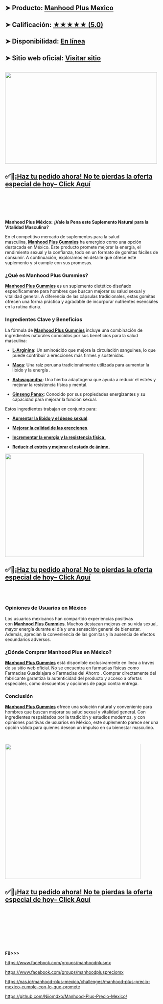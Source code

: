 <div class="separator">
<h2><strong>➤ Producto:&nbsp;<a href="https://careline360.com/manhood-plus-mx-buy" target="_blank">Manhood Plus Mexico</a></strong></h2>
<h2><strong>➤ Calificaci&oacute;n:&nbsp;<a href="https://careline360.com/manhood-plus-mx-buy" target="_blank">★★★★★ (5.0)</a></strong></h2>
<h2><strong>➤ Disponibilidad:&nbsp;<a href="https://careline360.com/manhood-plus-mx-buy" target="_blank">En l&iacute;nea</a></strong></h2>
<h2><strong>➤ Sitio web oficial:&nbsp;<a href="https://careline360.com/manhood-plus-mx-buy" target="_blank">Visitar sitio</a></strong></h2>
<div>&nbsp;</div>
<div class="separator"><a href="https://github.com/Niiomdxo/Manhood-Plus-Precio-Mexico/" target="_blank"><img src="https://blogger.googleusercontent.com/img/b/R29vZ2xl/AVvXsEhuu1DAF2vTvjarMaPuDJR_bRvBxD4fmjnmwvdT1OWdI_saLDu5dSF_P41NDv7MDd1mxjGVu08xpLyAXKGZmxUPvxibcaXWXPH4xt6BZ0j3pD0ZxdObciL8XLKT8goXBWLil9N889Vd3UgS5PSTh4UoWc0Cn1H1_3hE4Dsi2R3HxcQvZ7r-CihLafmtzes/w496-h299/Manhood%203.png" alt="" width="496" height="299" border="0" data-original-height="386" data-original-width="639" /></a></div>
<h2><strong>✅</strong><strong>🔗</strong><strong><a href="https://careline360.com/manhood-plus-mx-buy" target="_blank">&iexcl;Haz tu pedido ahora! No te pierdas la oferta especial de hoy&ndash; Click Aqu&iacute;</a></strong></h2>
<h2>&nbsp;</h2>
<p>&nbsp;</p>
<p><strong data-end="91" data-start="0">Manhood Plus M&eacute;xico: &iquest;Vale la Pena este Suplemento Natural para la Vitalidad Masculina?</strong></p>
<p data-end="454" data-start="93">En el competitivo mercado de suplementos para la salud masculina,&nbsp;<a href="https://www.facebook.com/ManhoodPlusMexico.MX" target="_blank"><strong>Manhood Plus Gummies</strong></a>&nbsp;ha emergido como una opci&oacute;n destacada en M&eacute;xico. Este producto promete mejorar la energ&iacute;a, el rendimiento sexual y la confianza, todo en un formato de gomitas f&aacute;ciles de consumir. A continuaci&oacute;n, exploramos en detalle qu&eacute; ofrece este suplemento y si cumple con sus promesas.</p>
<h3 data-end="494" data-start="461">&iquest;Qu&eacute; es Manhood Plus Gummies?</h3>
<p data-end="829" data-start="496"><a href="https://www.facebook.com/ManhoodPlusMexico.MX" target="_blank"><strong>Manhood Plus Gummies</strong></a>&nbsp;es un suplemento diet&eacute;tico dise&ntilde;ado espec&iacute;ficamente para hombres que buscan mejorar su salud sexual y vitalidad general. A diferencia de las c&aacute;psulas tradicionales, estas gomitas ofrecen una forma pr&aacute;ctica y agradable de incorporar nutrientes esenciales en la rutina diaria.</p>
<h3 data-end="871" data-start="836">Ingredientes Clave y Beneficios</h3>
<p data-end="1011" data-start="873">La f&oacute;rmula de&nbsp;<a href="https://www.facebook.com/ManhoodPlusMexico.MX" target="_blank"><strong>Manhood Plus Gummies</strong></a>&nbsp;incluye una combinaci&oacute;n de ingredientes naturales conocidos por sus beneficios para la salud masculina:</p>
<ul data-end="1615" data-start="1013">
<li data-end="1181" data-start="1013">
<p data-end="1181" data-start="1015"><strong data-end="1029" data-start="1015"><a href="https://www.facebook.com/ManhoodPlusMexico.MX" target="_blank">L-Arginina</a></strong>: Un amino&aacute;cido que mejora la circulaci&oacute;n sangu&iacute;nea, lo que puede contribuir a erecciones m&aacute;s firmes y sostenidas.</p>
</li>
<li data-end="1314" data-start="1183">
<p data-end="1314" data-start="1185"><strong data-end="1193" data-start="1185"><a href="https://www.facebook.com/ManhoodPlusMexico.MX" target="_blank">Maca</a></strong>: Una ra&iacute;z peruana tradicionalmente utilizada para aumentar la libido y la energ&iacute;a .</p>
</li>
<li data-end="1466" data-start="1316">
<p data-end="1466" data-start="1318"><strong data-end="1333" data-start="1318"><a href="https://www.facebook.com/ManhoodPlusMexico.MX" target="_blank">Ashwagandha</a></strong>: Una hierba adapt&oacute;gena que ayuda a reducir el estr&eacute;s y mejorar la resistencia f&iacute;sica y mental.</p>
</li>
<li data-end="1615" data-start="1468">
<p data-end="1615" data-start="1470"><strong data-end="1487" data-start="1470"><a href="https://www.facebook.com/ManhoodPlusMexico.MX" target="_blank">Ginseng Panax</a></strong>: Conocido por sus propiedades energizantes y su capacidad para mejorar la funci&oacute;n sexual.</p>
</li>
</ul>
<p data-end="1662" data-start="1617">Estos ingredientes trabajan en conjunto para:</p>
<ul data-end="1846" data-start="1664">
<li data-end="1703" data-start="1664">
<p data-end="1703" data-start="1666"><a href="https://www.facebook.com/ManhoodPlusMexico.MX" target="_blank"><strong>Aumentar la libido y el deseo sexual</strong></a>.</p>
</li>
<li data-end="1744" data-start="1705">
<p data-end="1744" data-start="1707"><a href="https://www.facebook.com/ManhoodPlusMexico.MX" target="_blank"><strong>Mejorar la calidad de las erecciones</strong></a>.</p>
</li>
<li data-end="1795" data-start="1746">
<p data-end="1795" data-start="1748"><a href="https://www.facebook.com/ManhoodPlusMexico.MX" target="_blank"><strong>Incrementar la energ&iacute;a y la resistencia f&iacute;sica.</strong></a></p>
</li>
<li data-end="1846" data-start="1797">
<p data-end="1846" data-start="1799"><a href="https://www.facebook.com/ManhoodPlusMexico.MX" target="_blank"><strong>Reducir el estr&eacute;s y mejorar el estado de &aacute;nimo.</strong></a></p>
</li>
</ul>
<div class="separator"><a href="https://github.com/Niiomdxo/Manhood-Plus-Precio-Mexico/" target="_blank"><img src="https://blogger.googleusercontent.com/img/b/R29vZ2xl/AVvXsEgsoiKCk3K5ZIRyXEcmRCe1yGaxXiUxUXYZcKItPkU9GdBJyXqxttIFWlL1PKioT47HQr4Ji-T8Hs3z16RHO0ti3vCCZR2VQmeLBqEURz3dMS_NKHLzJb2utQE_09DDABiZAhhh-dUVk4REQy5GYqQdgpSihJGWfwldUrUywdZePUfTMLKcuiNAeWEDPuY/w453-h338/manhood.png" alt="" width="453" height="338" border="0" data-original-height="301" data-original-width="403" /></a></div>
<div>
<div>
<div>
<h2><strong>✅</strong><strong>🔗</strong><strong><a href="https://careline360.com/manhood-plus-mx-buy" target="_blank">&iexcl;Haz tu pedido ahora! No te pierdas la oferta especial de hoy&ndash; Click Aqu&iacute;</a></strong></h2>
<h2>&nbsp;</h2>
</div>
</div>
</div>
<h3 data-end="1888" data-start="1853">Opiniones de Usuarios en M&eacute;xico</h3>
<p data-end="2219" data-start="1890">Los usuarios mexicanos han compartido experiencias positivas con&nbsp;<a href="https://www.facebook.com/ManhoodPlusMexico.MX" target="_blank"><strong>Manhood Plus Gummies</strong></a>. Muchos destacan mejoras en su vida sexual, mayor energ&iacute;a durante el d&iacute;a y una sensaci&oacute;n general de bienestar. Adem&aacute;s, aprecian la conveniencia de las gomitas y la ausencia de efectos secundarios adversos.</p>
<h3 data-end="2268" data-start="2226">&iquest;D&oacute;nde Comprar Manhood Plus en M&eacute;xico?</h3>
<p data-end="2685" data-start="2270"><a href="https://www.facebook.com/ManhoodPlusMexico.MX" target="_blank"><strong>Manhood Plus Gummies</strong></a>&nbsp;est&aacute; disponible exclusivamente en l&iacute;nea a trav&eacute;s de su sitio web oficial. No se encuentra en farmacias f&iacute;sicas como Farmacias Guadalajara o Farmacias del Ahorro . Comprar directamente del fabricante garantiza la autenticidad del producto y acceso a ofertas especiales, como descuentos y opciones de pago contra entrega.</p>
<h3 data-end="2706" data-start="2692">Conclusi&oacute;n</h3>
<p data-end="3058" data-start="2708"><a href="https://www.facebook.com/ManhoodPlusMexico.MX" target="_blank"><strong>Manhood Plus Gummies</strong></a>&nbsp;ofrece una soluci&oacute;n natural y conveniente para hombres que buscan mejorar su salud sexual y vitalidad general. Con ingredientes respaldados por la tradici&oacute;n y estudios modernos, y con opiniones positivas de usuarios en M&eacute;xico, este suplemento parece ser una opci&oacute;n v&aacute;lida para&nbsp;quienes desean un impulso en su bienestar masculino.</p>
<p data-end="3058" data-start="2708">&nbsp;</p>
<div class="separator"><a href="https://nas.io/manhood-plus-mexico/challenges/manhood-plus-precio-mexico-cumple-con-lo-que-promete" target="_blank"><img src="https://blogger.googleusercontent.com/img/b/R29vZ2xl/AVvXsEjyMh-WgSzoN0AY-ckRFrXyvk0NjhGfjyPbg3eM40oaXeXp2ZKfaOiF3avdfdU0WnLm4p5xhda21e1Zz_AaJUVqh0L3jaWqcc_zizTG-OTcDMCMBkiZ_NWQ3VlU3zDjgm6dVK8IeJmZnlkFFX175IMCYQLumTaLkfXgD96o6CU5TGANMdKDeG6AEQod3Eg/w442-h442/manhood%20order%20now.jpeg" alt="" width="442" height="442" border="0" data-original-height="1080" data-original-width="1080" /></a></div>
<div class="separator">
<h2><strong>✅</strong><strong>🔗</strong><strong><a href="https://careline360.com/manhood-plus-mx-buy" target="_blank">&iexcl;Haz tu pedido ahora! No te pierdas la oferta especial de hoy&ndash; Click Aqu&iacute;</a></strong></h2>
<h2>&nbsp;</h2>
</div>
<div>&nbsp;</div>
<div>&nbsp;</div>
<div>&nbsp;</div>
<div>&nbsp;</div>
<p><strong>FB&gt;&gt;&gt;</strong></p>
<p><a href="https://www.facebook.com/groups/manhoodplusmx">https://www.facebook.com/groups/manhoodplusmx</a></p>
<p><a href="https://www.facebook.com/groups/manhoodpluspreciomx">https://www.facebook.com/groups/manhoodpluspreciomx</a></p>
<p><a href="https://nas.io/manhood-plus-mexico/challenges/manhood-plus-precio-mexico-cumple-con-lo-que-promete">https://nas.io/manhood-plus-mexico/challenges/manhood-plus-precio-mexico-cumple-con-lo-que-promete</a></p>
<p><a href="https://github.com/Niiomdxo/Manhood-Plus-Precio-Mexico/">https://github.com/Niiomdxo/Manhood-Plus-Precio-Mexico/</a></p>
</div>
